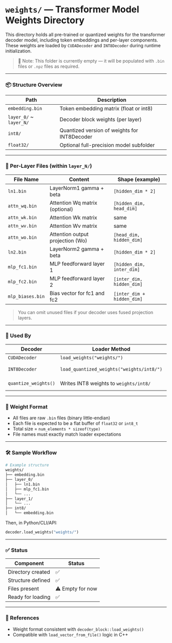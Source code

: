 # `weights/` — Transformer Model Weights Directory

This directory holds all pre-trained or quantized weights for the transformer decoder model, including token embeddings and per-layer components. These weights are loaded by `CUDADecoder` and `INT8Decoder` during runtime initialization.

> 📝 Note: This folder is currently empty — it will be populated with `.bin` files or `.npz` files as required.

---

### 📦 Structure Overview

| Path                              | Description                                 |
|-----------------------------------|---------------------------------------------|
| `embedding.bin`                   | Token embedding matrix (float or int8)      |
| `layer_0/` ~ `layer_N/`           | Decoder block weights (per layer)           |
| `int8/`                           | Quantized version of weights for INT8Decoder |
| `float32/`                        | Optional full-precision model subfolder     |

---

### 📂 Per-Layer Files (within `layer_N/`)

| File Name        | Content                             | Shape (example)             |
|------------------|--------------------------------------|-----------------------------|
| `ln1.bin`         | LayerNorm1 gamma + beta             | `[hidden_dim * 2]`          |
| `attn_wq.bin`     | Attention Wq matrix (optional)       | `[hidden_dim, head_dim]`    |
| `attn_wk.bin`     | Attention Wk matrix                  | same                        |
| `attn_wv.bin`     | Attention Wv matrix                  | same                        |
| `attn_wo.bin`     | Attention output projection (Wo)     | `[head_dim, hidden_dim]`    |
| `ln2.bin`         | LayerNorm2 gamma + beta             | `[hidden_dim * 2]`          |
| `mlp_fc1.bin`     | MLP feedforward layer 1             | `[hidden_dim, inter_dim]`   |
| `mlp_fc2.bin`     | MLP feedforward layer 2             | `[inter_dim, hidden_dim]`   |
| `mlp_biases.bin`  | Bias vector for fc1 and fc2         | `[inter_dim + hidden_dim]`  |

> You can omit unused files if your decoder uses fused projection layers.

---

### 🧠 Used By

| Decoder           | Loader Method                       | Notes                         |
|------------------|-------------------------------------|-------------------------------|
| `CUDADecoder`     | `load_weights("weights/")`          | Loads `embedding.bin` + all `layer_N/` |
| `INT8Decoder`     | `load_quantized_weights("weights/int8/")` | INT8 weights must be pre-quantized |
| `quantize_weights()` | Writes INT8 weights to `weights/int8/` | See `INT8Decoder::quantize_weights(...)` |

---

### 🔄 Weight Format

- All files are raw `.bin` files (binary little-endian)
- Each file is expected to be a flat buffer of `float32` or `int8_t`
- Total size = `num_elements * sizeof(type)`
- File names must exactly match loader expectations

---

### 🛠️ Sample Workflow

```bash
# Example structure
weights/
├── embedding.bin
├── layer_0/
│   ├── ln1.bin
│   ├── mlp_fc1.bin
│   └── ...
├── layer_1/
│   └── ...
├── int8/
│   └── embedding.bin
```

Then, in Python/CLI/API:

```python
decoder.load_weights("weights/")
```

---

### ✅ Status

| Component         | Status |
|------------------|--------|
| Directory created | ✅ |
| Structure defined | ✅ |
| Files present     | ⚠️ Empty for now |
| Ready for loading | ✅ |

---

### 📘 References

- Weight format consistent with `decoder_block::load_weights()`
- Compatible with `load_vector_from_file()` logic in C++
